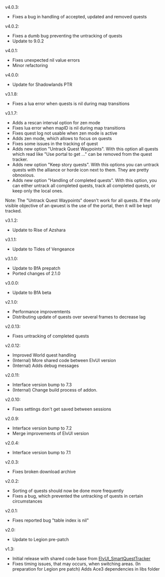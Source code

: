 v4.0.3:

- Fixes a bug in handling of accepted, updated and removed quests

v4.0.2:

- Fixes a dumb bug preventing the untracking of quests
- Update to 9.0.2

v4.0.1:

- Fixes unexpected nil value errors
- Minor refactoring

v4.0.0:

- Update for Shadowlands PTR

v3.1.8:

-   Fixes a lua error when quests is nil during map transitions

v3.1.7:

-   Adds a rescan interval option for zen mode
-   Fixes lua error when mapID is nil during map transitions
-   Fixes quest log not usable when zen mode is active
-   Adds zen mode, which allows to focus on quests
-   Fixes some issues in the tracking of quest
-   Adds new option "Untrack Quest Waypoints". With this option all quests which read like "Use portal to get ..." can be removed from the quest tracker.
-   Adds new option "Keep story quests". With this options you can untrack quests with the alliance or horde icon next to them. They are pretty obnoxious.
-   Adds new option "Handling of completed quests". With this option, you can either untrack all completed quests, track all completed quests, or keep only the local ones.

Note: The "Untrack Quest Waypoints" doesn't work for all quests. If the only visible objective of an qwuest is the use of the portal, then it will be kept tracked.

v3.1.2:

-   Update to Rise of Azshara

v3.1.1:

-   Update to Tides of Vengeance

v3.1.0:

- Update to BfA prepatch
- Ported changes of 2.1.0

v3.0.0:

-   Update to BfA beta

v2.1.0:

-   Performance improvemtents
-   Distributing update of quests over several frames to decrease lag

v2.0.13:

-   Fixes untracking of completed quests

v2.0.12:

-   Improved World quest handling
-   (Internal) More shared code between ElvUI version
-   (Internal) Adds debug messages

v2.0.11:

-   Interface version bump to 7.3
-   (Internal) Change build process of addon.

v2.0.10:

-   Fixes settings don't get saved between sessions

v2.0.9:

-   Interface version bump to 7.2
-   Merge improvements of ElvUI version

v2.0.4:

-   Interface version bump to 7.1

v2.0.3:

-   Fixes broken download archive

v2.0.2:

-   Sorting of quests should now be done more frequently
-   Fixes a bug, which prevented the untracking of quests in certain circumstances

v2.0.1:

-   Fixes reported bug "table index is nil"

v2.0:

-   Update to Legion pre-patch

v1.3:

-   Initial release with shared code base from [ElvUI_SmartQuestTracker](http://wow.curseforge.com/addons/elvui_smartquesttracker)
-   Fixes timing issues, that may occurs, when switching areas. (In preparation for Legion pre patch)
Adds Ace3 dependencies in libs folder

